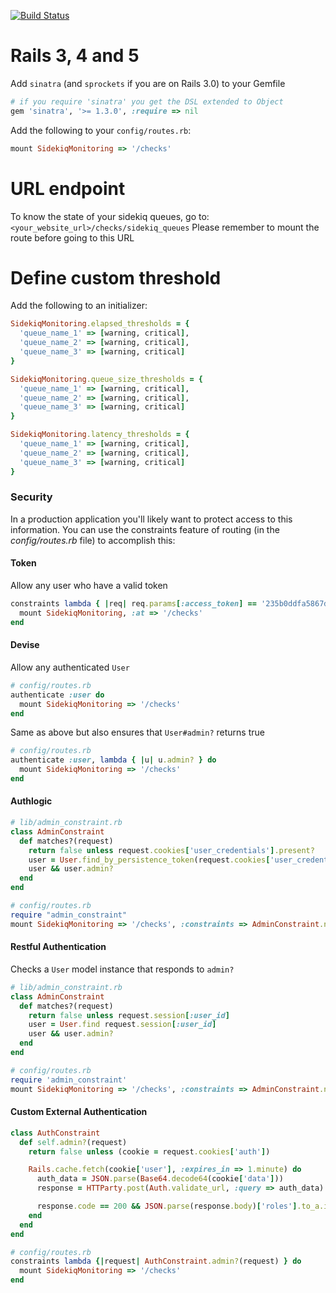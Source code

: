 [![Build Status](https://travis-ci.org/dimelo/sidekiq-monitoring.svg?branch=master)](https://travis-ci.org/dimelo/sidekiq-monitoring)

# Rails 3, 4 and 5

Add `sinatra` (and `sprockets` if you are on Rails 3.0) to your Gemfile

```ruby
# if you require 'sinatra' you get the DSL extended to Object
gem 'sinatra', '>= 1.3.0', :require => nil
```

Add the following to your `config/routes.rb`:

```ruby
mount SidekiqMonitoring => '/checks'
```

# URL endpoint

To know the state of your sidekiq queues, go to: `<your_website_url>/checks/sidekiq_queues`
Please remember to mount the route before going to this URL

# Define custom threshold

Add the following to an initializer:

```ruby
SidekiqMonitoring.elapsed_thresholds = {
  'queue_name_1' => [warning, critical],
  'queue_name_2' => [warning, critical],
  'queue_name_3' => [warning, critical]
}

SidekiqMonitoring.queue_size_thresholds = {
  'queue_name_1' => [warning, critical],
  'queue_name_2' => [warning, critical],
  'queue_name_3' => [warning, critical]
}

SidekiqMonitoring.latency_thresholds = {
  'queue_name_1' => [warning, critical],
  'queue_name_2' => [warning, critical],
  'queue_name_3' => [warning, critical]
}
```

### Security

In a production application you'll likely want to protect access to this information. You can use the constraints feature of routing (in the _config/routes.rb_ file) to accomplish this:

#### Token

Allow any user who have a valid token

```ruby
constraints lambda { |req| req.params[:access_token] == '235b0ddfa5867d81a3232fa6c997a382' } do
  mount SidekiqMonitoring, :at => '/checks'
end
```

#### Devise

Allow any authenticated `User`

```ruby
# config/routes.rb
authenticate :user do
  mount SidekiqMonitoring => '/checks'
end
```

Same as above but also ensures that `User#admin?` returns true

```ruby
# config/routes.rb
authenticate :user, lambda { |u| u.admin? } do
  mount SidekiqMonitoring => '/checks'
end
```

#### Authlogic

```ruby
# lib/admin_constraint.rb
class AdminConstraint
  def matches?(request)
    return false unless request.cookies['user_credentials'].present?
    user = User.find_by_persistence_token(request.cookies['user_credentials'].split(':')[0])
    user && user.admin?
  end
end

# config/routes.rb
require "admin_constraint"
mount SidekiqMonitoring => '/checks', :constraints => AdminConstraint.new
```

#### Restful Authentication

Checks a `User` model instance that responds to `admin?`

```ruby
# lib/admin_constraint.rb
class AdminConstraint
  def matches?(request)
    return false unless request.session[:user_id]
    user = User.find request.session[:user_id]
    user && user.admin?
  end
end

# config/routes.rb
require 'admin_constraint'
mount SidekiqMonitoring => '/checks', :constraints => AdminConstraint.new
```

#### Custom External Authentication

```ruby
class AuthConstraint
  def self.admin?(request)
    return false unless (cookie = request.cookies['auth'])

    Rails.cache.fetch(cookie['user'], :expires_in => 1.minute) do
      auth_data = JSON.parse(Base64.decode64(cookie['data']))
      response = HTTParty.post(Auth.validate_url, :query => auth_data)

      response.code == 200 && JSON.parse(response.body)['roles'].to_a.include?('Admin')
    end
  end
end

# config/routes.rb
constraints lambda {|request| AuthConstraint.admin?(request) } do
  mount SidekiqMonitoring => '/checks'
end
```
